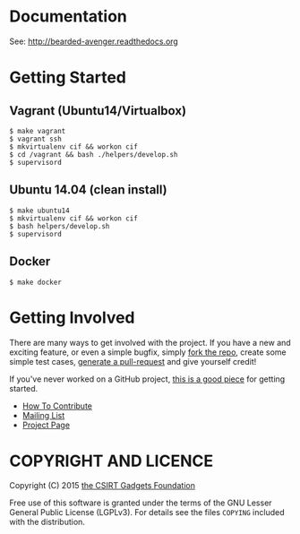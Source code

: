 # Documentation

See: http://bearded-avenger.readthedocs.org

# Getting Started
## Vagrant (Ubuntu14/Virtualbox)
```
$ make vagrant
$ vagrant ssh
$ mkvirtualenv cif && workon cif
$ cd /vagrant && bash ./helpers/develop.sh
$ supervisord
```

## Ubuntu 14.04 (clean install)
```
$ make ubuntu14
$ mkvirtualenv cif && workon cif
$ bash helpers/develop.sh
$ supervisord
```
## Docker
```
$ make docker
```

# Getting Involved
There are many ways to get involved with the project. If you have a new and exciting feature, or even a simple bugfix, simply [fork the repo](https://help.github.com/articles/fork-a-repo), create some simple test cases, [generate a pull-request](https://help.github.com/articles/using-pull-requests) and give yourself credit!

If you've never worked on a GitHub project, [this is a good piece](https://guides.github.com/activities/contributing-to-open-source) for getting started.

* [How To Contribute](contributing.md)  
* [Mailing List](https://groups.google.com/forum/#!forum/ci-framework)  
* [Project Page](http://csirtgadgets.org/collective-intelligence-framework/)

# COPYRIGHT AND LICENCE

Copyright (C) 2015 [the CSIRT Gadgets Foundation](http://csirtgadgets.org)

Free use of this software is granted under the terms of the GNU Lesser General Public License (LGPLv3). For details see the files `COPYING` included with the distribution.


